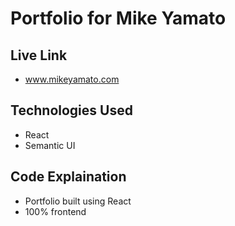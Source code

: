 # Portfolio for Mike Yamato

## Live Link
 - www.mikeyamato.com

## Technologies Used
- React
- Semantic UI

## Code Explaination
- Portfolio built using React
- 100% frontend
